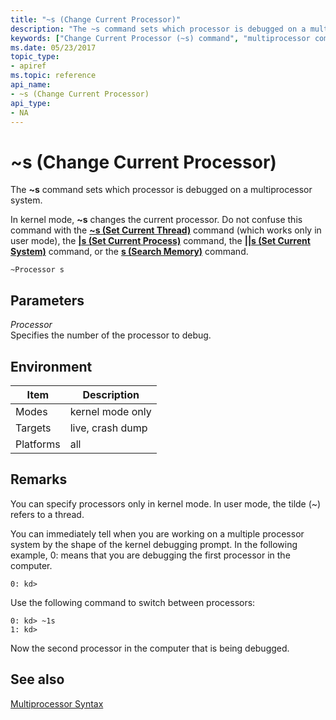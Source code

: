 ```yaml
---
title: "~s (Change Current Processor)"
description: "The ~s command sets which processor is debugged on a multiprocessor system.In kernel mode, ~s changes the current processor."
keywords: ["Change Current Processor (~s) command", "multiprocessor computer, Change Current Processor (~s) command", "processors", "~s (Change Current Processor) Windows Debugging"]
ms.date: 05/23/2017
topic_type:
- apiref
ms.topic: reference
api_name:
- ~s (Change Current Processor)
api_type:
- NA
---
```


# ~s (Change Current Processor)

The **~s** command sets which processor is debugged on a multiprocessor system.

In kernel mode, **~s** changes the current processor. Do not confuse this command with the [**~s (Set Current Thread)**](-s--set-current-thread-.md) command (which works only in user mode), the [**|s (Set Current Process)**](-s--set-current-process-.md) command, the [**||s (Set Current System)**](--s--set-current-system-.md) command, or the [**s (Search Memory)**](s--search-memory-.md) command.

```dbgcmd
~Processor s
```

## Parameters

<span id="_______Processor______"></span><span id="_______processor______"></span><span id="_______PROCESSOR______"></span> *Processor*   
Specifies the number of the processor to debug.

## Environment

|  Item       | Description       |
|-----------|------------------|
| Modes     | kernel mode only |
| Targets   | live, crash dump |
| Platforms | all              |

## Remarks

You can specify processors only in kernel mode. In user mode, the tilde (~) refers to a thread.

You can immediately tell when you are working on a multiple processor system by the shape of the kernel debugging prompt. In the following example, 0: means that you are debugging the first processor in the computer.

```dbgcmd
0: kd>
```

Use the following command to switch between processors:

```dbgcmd
0: kd> ~1s
1: kd>
```

Now the second processor in the computer that is being debugged.

## See also

[Multiprocessor Syntax](multiprocessor-syntax.md)

